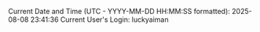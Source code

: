 Current Date and Time (UTC - YYYY-MM-DD HH:MM:SS formatted): 2025-08-08 23:41:36
Current User's Login: luckyaiman
